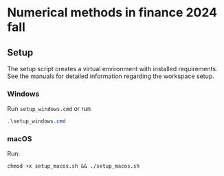 # Numerical methods in finance 2024 fall

## Setup
The setup script creates a virtual environment with installed requirements.
See the manuals for detailed information regarding the workspace setup.

### Windows
Run `setup_windows.cmd` or run
```powershell
.\setup_windows.cmd
```

### macOS
Run:
```shell
chmod +x setup_macos.sh && ./setup_macos.sh
```